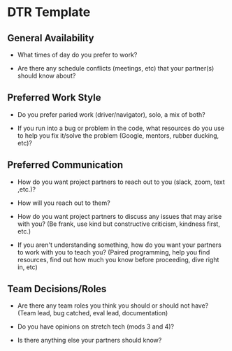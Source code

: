 # DTR Template

## General Availability

 - What times of day do you prefer to work?

 - Are there any schedule conflicts (meetings, etc) that your partner(s) should know about?

## Preferred Work Style

- Do you prefer paried work (driver/navigator), solo, a mix of both?

- If you run into a bug or problem in the code, what resources do you use to help you fix it/solve the problem (Google, mentors, rubber ducking, etc)? 

## Preferred Communication 

- How do you want project partners to reach out to you (slack, zoom, text ,etc.)?

- How will you reach out to them?

- How do you want project partners to discuss any issues that may arise with you? (Be frank, use kind but constructive criticism, kindness first, etc.)

- If you aren't understanding something, how do you want your partners to work with you to teach you? (Paired programming, help you find resources, find out how much you know before proceeding, dive right in, etc)

## Team Decisions/Roles

- Are there any team roles you think you should or should not have? (Team lead, bug catched, eval lead, documentation)

- Do you have opinions on stretch tech (mods 3 and 4)?

- Is there anything else your partners should know?